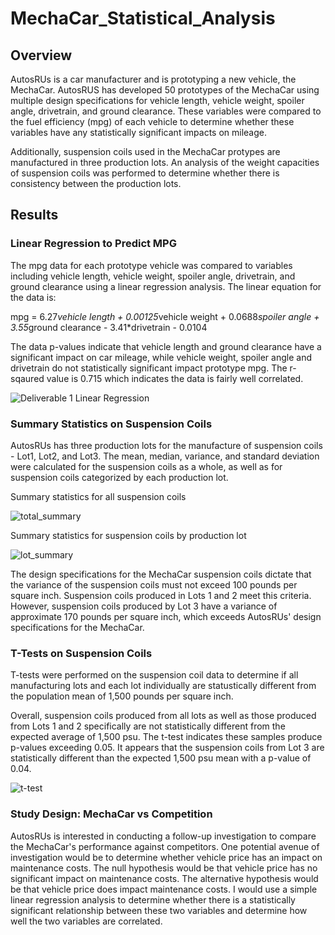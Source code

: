 # MechaCar_Statistical_Analysis
## Overview
AutosRUs is a car manufacturer and is prototyping a new vehicle, the MechaCar. AutosRUS has developed 50 prototypes of the MechaCar using multiple design specifications for vehicle length, vehicle weight, spoiler angle, drivetrain, and ground clearance. These variables were compared to the fuel efficiency (mpg) of each vehicle to determine whether these variables have any statistically significant impacts on mileage. 

Additionally, suspension coils used in the MechaCar protypes are manufactured in three production lots. An analysis of the weight capacities of suspension coils was performed to determine whether there is consistency between the production lots. 

## Results
### Linear Regression to Predict MPG
The mpg data for each prototype vehicle was compared to variables including vehicle length, vehicle weight, spoiler angle, drivetrain, and ground clearance using a linear regression analysis. The linear equation for the data is:

mpg = 6.27*vehicle length + 0.00125*vehicle weight + 0.0688*spoiler angle + 3.55*ground clearance - 3.41*drivetrain - 0.0104

The data p-values indicate that vehicle length and ground clearance have a significant impact on car mileage, while vehicle weight, spoiler angle and drivetrain do not statistically significant impact prototype mpg. The r-sqaured value is 0.715 which indicates the data is fairly well correlated. 

![Deliverable 1 Linear Regression](https://user-images.githubusercontent.com/94587007/161317767-c5839759-344f-4bcb-9073-e8b70b1f43a5.png)

### Summary Statistics on Suspension Coils
AutosRUs has three production lots for the manufacture of suspension coils - Lot1, Lot2, and Lot3. The mean, median, variance, and standard deviation were calculated for the suspension coils as a whole, as well as for suspension coils categorized by each production lot.

Summary statistics for all suspension coils

![total_summary](https://user-images.githubusercontent.com/94587007/161320749-0cadf43e-52d4-4244-abb7-120d1554744c.png)

Summary statistics for suspension coils by production lot

![lot_summary](https://user-images.githubusercontent.com/94587007/161320779-f4731403-bda7-47e3-b8a9-393be42bd15e.png)

The design specifications for the MechaCar suspension coils dictate that the variance of the suspension coils must not exceed 100 pounds per square inch. Suspension coils produced in Lots 1 and 2 meet this criteria. However, suspension coils produced by Lot 3 have a variance of approximate 170 pounds per square inch, which exceeds AutosRUs' design specifications for the MechaCar. 

### T-Tests on Suspension Coils
T-tests were performed on the suspension coil data to determine if all manufacturing lots and each lot individually are statustically different from the population mean of 1,500 pounds per square inch.

Overall, suspension coils produced from all lots as well as those produced from Lots 1 and 2 specifically are not statistically different from the expected average of 1,500 psu. The t-test indicates these samples produce p-values exceeding 0.05. It appears that the suspension coils from Lot 3 are statistically different than the expected 1,500 psu mean with a p-value of 0.04. 

![t-test](https://user-images.githubusercontent.com/94587007/161441298-c7a38193-c5ee-4a38-ad94-62ed214938cf.png)

### Study Design: MechaCar vs Competition
AutosRUs is interested in conducting a follow-up investigation to compare the MechaCar's performance against competitors. One potential avenue of investigation would be to determine whether vehicle price has an impact on maintenance costs. The null hypothesis would be that vehicle price has no significant impact on maintenance costs. The alternative hypothesis would be that vehicle price does impact maintenance costs. I would use a simple linear regression analysis to determine whether there is a statistically significant relationship between these two variables and determine how well the two variables are correlated.

